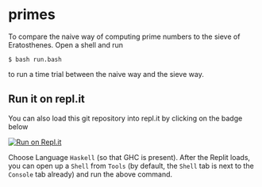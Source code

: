 # primes

To compare the naive way of computing prime numbers to the sieve of
Eratosthenes.  Open a shell and run

    $ bash run.bash

to run a time trial between the naive way and the sieve way.

## Run it on repl.it

You can also load this git repository into repl.it by clicking on the
badge below

[![Run on Repl.it](https://repl.it/badge/github/murraypatterson/primes)](https://repl.it/github/murraypatterson/primes)

Choose Language `Haskell` (so that GHC is present).  After the Replit
loads, you can open up a `Shell` from `Tools` (by default, the `Shell`
tab is next to the `Console` tab already) and run the above command.
